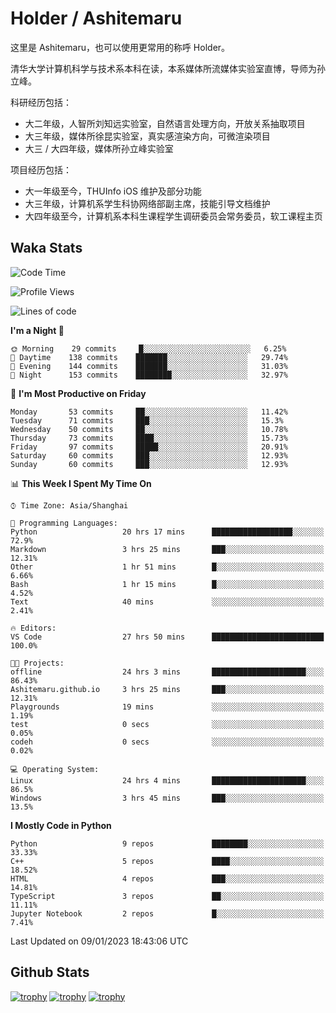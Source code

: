 # Holder / Ashitemaru

这里是 Ashitemaru，也可以使用更常用的称呼 Holder。

清华大学计算机科学与技术系本科在读，本系媒体所流媒体实验室直博，导师为孙立峰。

科研经历包括：

- 大二年级，人智所刘知远实验室，自然语言处理方向，开放关系抽取项目
- 大三年级，媒体所徐昆实验室，真实感渲染方向，可微渲染项目
- 大三 / 大四年级，媒体所孙立峰实验室

项目经历包括：

- 大一年级至今，THUInfo iOS 维护及部分功能
- 大三年级，计算机系学生科协网络部副主席，技能引导文档维护
- 大四年级至今，计算机系本科生课程学生调研委员会常务委员，软工课程主页

## Waka Stats

<!--START_SECTION:waka-->
![Code Time](http://img.shields.io/badge/Code%20Time-407%20hrs%201%20min-blue)

![Profile Views](http://img.shields.io/badge/Profile%20Views-1-blue)

![Lines of code](https://img.shields.io/badge/From%20Hello%20World%20I%27ve%20Written-329%20Thousand%20lines%20of%20code-blue)

**I'm a Night 🦉** 

```text
🌞 Morning    29 commits     █░░░░░░░░░░░░░░░░░░░░░░░░   6.25% 
🌆 Daytime    138 commits    ███████░░░░░░░░░░░░░░░░░░   29.74% 
🌃 Evening    144 commits    ███████░░░░░░░░░░░░░░░░░░   31.03% 
🌙 Night      153 commits    ████████░░░░░░░░░░░░░░░░░   32.97%

```
📅 **I'm Most Productive on Friday** 

```text
Monday       53 commits     ██░░░░░░░░░░░░░░░░░░░░░░░   11.42% 
Tuesday      71 commits     ███░░░░░░░░░░░░░░░░░░░░░░   15.3% 
Wednesday    50 commits     ██░░░░░░░░░░░░░░░░░░░░░░░   10.78% 
Thursday     73 commits     ████░░░░░░░░░░░░░░░░░░░░░   15.73% 
Friday       97 commits     █████░░░░░░░░░░░░░░░░░░░░   20.91% 
Saturday     60 commits     ███░░░░░░░░░░░░░░░░░░░░░░   12.93% 
Sunday       60 commits     ███░░░░░░░░░░░░░░░░░░░░░░   12.93%

```


📊 **This Week I Spent My Time On** 

```text
⌚︎ Time Zone: Asia/Shanghai

💬 Programming Languages: 
Python                   20 hrs 17 mins      ██████████████████░░░░░░░   72.9% 
Markdown                 3 hrs 25 mins       ███░░░░░░░░░░░░░░░░░░░░░░   12.31% 
Other                    1 hr 51 mins        █░░░░░░░░░░░░░░░░░░░░░░░░   6.66% 
Bash                     1 hr 15 mins        █░░░░░░░░░░░░░░░░░░░░░░░░   4.52% 
Text                     40 mins             ░░░░░░░░░░░░░░░░░░░░░░░░░   2.41%

🔥 Editors: 
VS Code                  27 hrs 50 mins      █████████████████████████   100.0%

🐱‍💻 Projects: 
offline                  24 hrs 3 mins       █████████████████████░░░░   86.43% 
Ashitemaru.github.io     3 hrs 25 mins       ███░░░░░░░░░░░░░░░░░░░░░░   12.31% 
Playgrounds              19 mins             ░░░░░░░░░░░░░░░░░░░░░░░░░   1.19% 
test                     0 secs              ░░░░░░░░░░░░░░░░░░░░░░░░░   0.05% 
codeh                    0 secs              ░░░░░░░░░░░░░░░░░░░░░░░░░   0.02%

💻 Operating System: 
Linux                    24 hrs 4 mins       █████████████████████░░░░   86.5% 
Windows                  3 hrs 45 mins       ███░░░░░░░░░░░░░░░░░░░░░░   13.5%

```

**I Mostly Code in Python** 

```text
Python                   9 repos             ████████░░░░░░░░░░░░░░░░░   33.33% 
C++                      5 repos             ████░░░░░░░░░░░░░░░░░░░░░   18.52% 
HTML                     4 repos             ███░░░░░░░░░░░░░░░░░░░░░░   14.81% 
TypeScript               3 repos             ██░░░░░░░░░░░░░░░░░░░░░░░   11.11% 
Jupyter Notebook         2 repos             █░░░░░░░░░░░░░░░░░░░░░░░░   7.41%

```



 Last Updated on 09/01/2023 18:43:06 UTC
<!--END_SECTION:waka-->

## Github Stats

[![trophy](https://github-profile-trophy.vercel.app/?username=Ashitemaru&column=7)](https://github.com/Ashitemaru)
[![trophy](https://github-readme-stats.vercel.app/api?username=Ashitemaru&show_icons=true&include_all_commits=true)](https://github.com/Ashitemaru)
[![trophy](https://github-readme-stats.vercel.app/api/top-langs/?username=Ashitemaru&layout=compact)](https://github.com/Ashitemaru)

<!--
**Ashitemaru/Ashitemaru** is a ✨ _special_ ✨ repository because its `README.md` (this file) appears on your GitHub profile.

Here are some ideas to get you started:

- 🔭 I’m currently working on ...
- 🌱 I’m currently learning ...
- 👯 I’m looking to collaborate on ...
- 🤔 I’m looking for help with ...
- 💬 Ask me about ...
- 📫 How to reach me: ...
- 😄 Pronouns: ...
- ⚡ Fun fact: ...
-->
